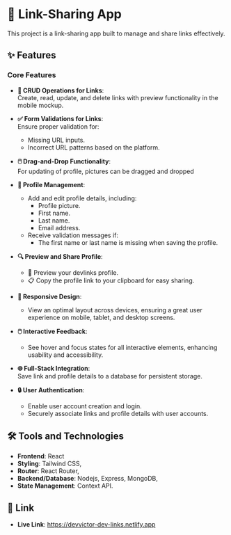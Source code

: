 # 📎 Link-Sharing App

This project is a link-sharing app built to manage and share links effectively.

## ✨ Features

### Core Features

- **🔗 CRUD Operations for Links**:  
  Create, read, update, and delete links with preview functionality in the mobile mockup.
- **✅ Form Validations for Links**:  
  Ensure proper validation for:

  - Missing URL inputs.
  - Incorrect URL patterns based on the platform.

- **🖱️ Drag-and-Drop Functionality**:  
  For updating of profile, pictures can be dragged and dropped

- **👤 Profile Management**:

  - Add and edit profile details, including:
    - Profile picture.
    - First name.
    - Last name.
    - Email address.
  - Receive validation messages if:
    - The first name or last name is missing when saving the profile.

- **🔍 Preview and Share Profile**:

  - 👀 Preview your devlinks profile.
  - 📋 Copy the profile link to your clipboard for easy sharing.

- **📱 Responsive Design**:

  - View an optimal layout across devices, ensuring a great user experience on mobile, tablet, and desktop screens.

- **🖱️ Interactive Feedback**:

  - See hover and focus states for all interactive elements, enhancing usability and accessibility.

- **🌐 Full-Stack Integration**:  
  Save link and profile details to a database for persistent storage.

- **🔒 User Authentication**:
  - Enable user account creation and login.
  - Securely associate links and profile details with user accounts.

## 🛠️ Tools and Technologies

- **Frontend**: React
- **Styling**: Tailwind CSS,
- **Router**: React Router,
- **Backend/Database**: Nodejs, Express, MongoDB,
- **State Management**: Context API.

## 🔗 Link

- **Live Link**: https://devvictor-dev-links.netlify.app
